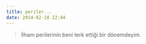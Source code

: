 ```yaml
---
title: periler...
date: 2014-02-18 22:44
---
```


>İlham perilerinin beni terk ettiği bir dönemdeyim.
